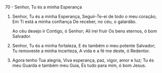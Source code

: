 70 - Senhor, Tu és a minha Esperança

1. Senhor, Tu és a minha Esperança,
   Seguir-Te-ei de todo o meu coração;
   Em Ti está a minha confiança
   De receber, no céu, o galardão.

   Ao céu desejo ir
   Contigo, ó Senhor;
   Ali irei fruir
   Os bens eternos, ó bom Salvador.

2. Senhor, Tu és a minha fortaleza,
   E és também o meu potente Salvador;
   Tu removeste a minha incerteza,
   A vida e a fé me deste, ó Redentor.

3. Agora tenho Tua alegria,
   Viva esperança, paz, vigor, amor e luz;
   Tu és meu Guarda e também meu Guia,
   És tudo para mim, ó bom Jesus.
